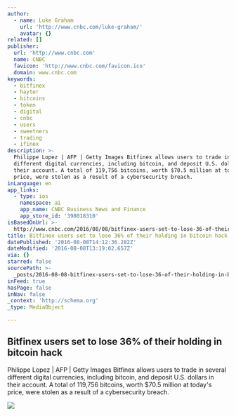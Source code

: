```yaml
---
author:
  - name: Luke Graham
    url: 'http://www.cnbc.com/luke-graham/'
    avatar: {}
related: []
publisher:
  url: 'http://www.cnbc.com'
  name: CNBC
  favicon: 'http://www.cnbc.com/favicon.ico'
  domain: www.cnbc.com
keywords:
  - bitfinex
  - hayter
  - bitcoins
  - token
  - digital
  - cnbc
  - users
  - sweetners
  - trading
  - ifinex
description: >-
  Philippe Lopez | AFP | Getty Images Bitfinex allows users to trade in several
  different digital currencies, including bitcoin, and deposit U.S. dollars in
  their account. A total of 119,756 bitcoins, worth $70.5 million at today's
  price, were stolen as a result of a cybersecurity breach.
inLanguage: en
app_links:
  - type: ios
    namespace: ai
    app_name: CNBC Business News and Finance
    app_store_id: '398018310'
isBasedOnUrl: >-
  http://www.cnbc.com/2016/08/08/bitfinex-users-set-to-lose-36-of-their-holding-in-bitcoin-hack.html
title: Bitfinex users set to lose 36% of their holding in bitcoin hack
datePublished: '2016-08-08T14:12:36.282Z'
dateModified: '2016-08-08T13:19:02.657Z'
via: {}
starred: false
sourcePath: >-
  _posts/2016-08-08-bitfinex-users-set-to-lose-36-of-their-holding-in-bitcoin-h.md
inFeed: true
hasPage: false
inNav: false
_context: 'http://schema.org'
_type: MediaObject

---
```

<article style=""><h1>Bitfinex users set to lose 36% of their holding in bitcoin hack</h1><p>Philippe Lopez | AFP | Getty Images Bitfinex allows users to trade in several different digital currencies, including bitcoin, and deposit U.S. dollars in their account. A total of 119,756 bitcoins, worth $70.5 million at today's price, were stolen as a result of a cybersecurity breach.</p><img src="http://fm.cnbc.com/applications/cnbc.com/resources/img/editorial/2016/06/24/103742529-GettyImages-475483835.1910x1000.jpg" /></article>